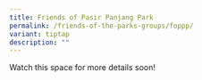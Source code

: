```yaml
---
title: Friends of Pasir Panjang Park
permalink: /friends-of-the-parks-groups/foppp/
variant: tiptap
description: ""
---
```

<p>Watch this space for more details soon!</p>